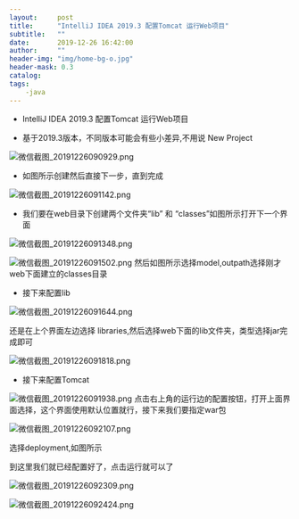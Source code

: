 ```yaml
---
layout:     post
title:      "IntelliJ IDEA 2019.3 配置Tomcat 运行Web项目"
subtitle:   ""
date:       2019-12-26 16:42:00
author:     ""
header-img: "img/home-bg-o.jpg"
header-mask: 0.3
catalog:
tags:
    -java
---
```



- IntelliJ IDEA 2019.3 配置Tomcat 运行Web项目


- 基于2019.3版本，不同版本可能会有些小差异,不用说 New Project


![微信截图_20191226090929.png](http://ww1.sinaimg.cn/large/9f723435ly1ga9uqyx9ifj212b0kgq41.jpg)


- 如图所示创建然后直接下一步，直到完成


![微信截图_20191226091142.png](http://ww1.sinaimg.cn/large/9f723435ly1ga9ut81gdcj209y0a83yj.jpg)


- 我们要在web目录下创建两个文件夹“lib” 和 “classes”如图所示打开下一个界面


![微信截图_20191226091348.png](http://ww1.sinaimg.cn/large/9f723435ly1ga9uvyan1xj21200elt9d.jpg)


![微信截图_20191226091502.png](http://ww1.sinaimg.cn/large/9f723435ly1ga9uwqn2ngj20zi0hygmb.jpg)
然后如图所示选择model,outpath选择刚才web下面建立的classes目录


- 接下来配置lib

![微信截图_20191226091644.png](http://ww1.sinaimg.cn/large/9f723435ly1ga9uylw82gj20qf0jnaag.jpg)

还是在上个界面左边选择 libraries,然后选择web下面的lib文件夹，类型选择jar完成即可

![微信截图_20191226091818.png](http://ww1.sinaimg.cn/large/9f723435ly1ga9v03d72ej20zf0gnq36.jpg)


- 接下来配置Tomcat

![微信截图_20191226091938.png](http://ww1.sinaimg.cn/large/9f723435ly1ga9v1ik330j20tc0mw75u.jpg)
点击右上角的运行边的配置按钮，打开上面界面选择，这个界面使用默认位置就行，接下来我们要指定war包

![微信截图_20191226092107.png](http://ww1.sinaimg.cn/large/9f723435ly1ga9v327lfvj20qd09h3yj.jpg)

选择deployment,如图所示

到这里我们就已经配置好了，点击运行就可以了

![微信截图_20191226092309.png](http://ww1.sinaimg.cn/large/9f723435ly1ga9v55xtdej20h5079dfq.jpg)

![微信截图_20191226092424.png](http://ww1.sinaimg.cn/large/9f723435ly1ga9v6jfo05j211f0br0tp.jpg)








